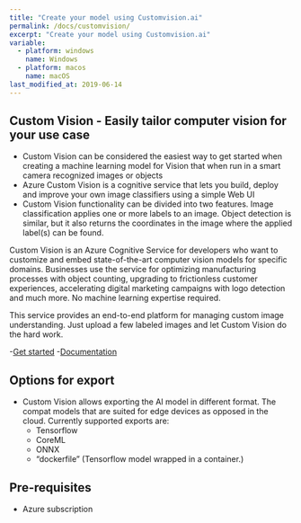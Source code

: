 ```yaml
---
title: "Create your model using Customvision.ai"
permalink: /docs/customvision/
excerpt: "Create your model using Customvision.ai"
variable:
  - platform: windows
    name: Windows
  - platform: macos
    name: macOS
last_modified_at: 2019-06-14
---
```



## Custom Vision - Easily tailor computer vision for your use case

- Custom Vision can be considered the easiest way to get started when creating a machine learning model for Vision that when run in a smart camera recognized images or objects
- Azure Custom Vision is a cognitive service that lets you build, deploy and improve your own image classifiers using a simple Web UI
- Custom Vision functionality can be divided into two features. Image classification applies one or more labels to an image. Object detection is similar, but it also returns the coordinates in the image where the applied label(s) can be found.

Custom Vision is an Azure Cognitive Service for developers who want to customize and embed state-of-the-art computer vision models for specific domains. Businesses use the service for optimizing manufacturing processes with object counting, upgrading to frictionless customer experiences, accelerating digital marketing campaigns with logo detection and much more. No machine learning expertise required. 

This service provides an end-to-end platform for managing custom image understanding. Just upload a few labeled images and let Custom Vision do the hard work. 

-[Get started](https://www.customvision.ai/)
-[Documentation](https://docs.microsoft.com/en-us/azure/cognitive-services/custom-vision-service/home)

## Options for export

- Custom Vision allows exporting the AI model in different format. The compat models that are suited for edge devices as opposed in the cloud. Currently supported exports are:
  - Tensorflow
  - CoreML
  - ONNX
  - “dockerfile” (Tensorflow model wrapped in a container.)

## Pre-requisites

- Azure subscription

